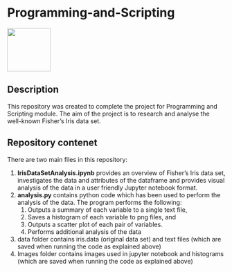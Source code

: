 # Programming-and-Scripting

<img src="https://www.svgrepo.com/show/235624/analytics-graph.svg" width="100" height="100">

## Description

This repository was created to complete the project for Programming and Scripting module. 
The aim of the project is to research and analyse the well-known Fisher’s Iris data set.

## Repository contenet

There are two main files in this repository:
1. **IrisDataSetAnalysis.ipynb** provides an overview of Fisher’s Iris data set, investigates the data and attributes of the dataframe and provides visual analysis of the data in a user friendly Jupyter notebook format.
2. **analysis.py** contains python code which has been used to perform the analysis of the data. The program performs the following:
    1. Outputs a summary of each variable to a single text file,
    2. Saves a histogram of each variable to png files, and
    3. Outputs a scatter plot of each pair of variables.
    4. Performs additional analysis of the data
3. data folder contains iris.data (original data set) and text files (which are saved when running the code as explained above)
4. Images folder contains images used in jupyter notebook and histograms (which are saved when running the code as explained above)